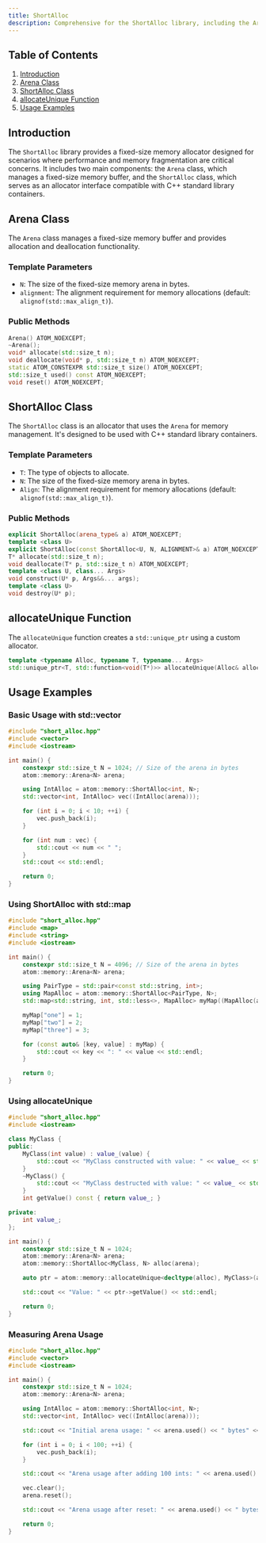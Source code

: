 ```yaml
---
title: ShortAlloc
description: Comprehensive for the ShortAlloc library, including the Arena and ShortAlloc classes, allocateUnique function, and usage examples for fixed-size memory allocation in C++.
---
```


## Table of Contents

1. [Introduction](#introduction)
2. [Arena Class](#arena-class)
3. [ShortAlloc Class](#shortalloc-class)
4. [allocateUnique Function](#allocateunique-function)
5. [Usage Examples](#usage-examples)

## Introduction

The `ShortAlloc` library provides a fixed-size memory allocator designed for scenarios where performance and memory fragmentation are critical concerns. It includes two main components: the `Arena` class, which manages a fixed-size memory buffer, and the `ShortAlloc` class, which serves as an allocator interface compatible with C++ standard library containers.

## Arena Class

The `Arena` class manages a fixed-size memory buffer and provides allocation and deallocation functionality.

### Template Parameters

- `N`: The size of the fixed-size memory arena in bytes.
- `alignment`: The alignment requirement for memory allocations (default: `alignof(std::max_align_t)`).

### Public Methods

```cpp
Arena() ATOM_NOEXCEPT;
~Arena();
void* allocate(std::size_t n);
void deallocate(void* p, std::size_t n) ATOM_NOEXCEPT;
static ATOM_CONSTEXPR std::size_t size() ATOM_NOEXCEPT;
std::size_t used() const ATOM_NOEXCEPT;
void reset() ATOM_NOEXCEPT;
```

## ShortAlloc Class

The `ShortAlloc` class is an allocator that uses the `Arena` for memory management. It's designed to be used with C++ standard library containers.

### Template Parameters

- `T`: The type of objects to allocate.
- `N`: The size of the fixed-size memory arena in bytes.
- `Align`: The alignment requirement for memory allocations (default: `alignof(std::max_align_t)`).

### Public Methods

```cpp
explicit ShortAlloc(arena_type& a) ATOM_NOEXCEPT;
template <class U>
explicit ShortAlloc(const ShortAlloc<U, N, ALIGNMENT>& a) ATOM_NOEXCEPT;
T* allocate(std::size_t n);
void deallocate(T* p, std::size_t n) ATOM_NOEXCEPT;
template <class U, class... Args>
void construct(U* p, Args&&... args);
template <class U>
void destroy(U* p);
```

## allocateUnique Function

The `allocateUnique` function creates a `std::unique_ptr` using a custom allocator.

```cpp
template <typename Alloc, typename T, typename... Args>
std::unique_ptr<T, std::function<void(T*)>> allocateUnique(Alloc& alloc, Args&&... args);
```

## Usage Examples

### Basic Usage with std::vector

```cpp
#include "short_alloc.hpp"
#include <vector>
#include <iostream>

int main() {
    constexpr std::size_t N = 1024; // Size of the arena in bytes
    atom::memory::Arena<N> arena;

    using IntAlloc = atom::memory::ShortAlloc<int, N>;
    std::vector<int, IntAlloc> vec((IntAlloc(arena)));

    for (int i = 0; i < 10; ++i) {
        vec.push_back(i);
    }

    for (int num : vec) {
        std::cout << num << " ";
    }
    std::cout << std::endl;

    return 0;
}
```

### Using ShortAlloc with std::map

```cpp
#include "short_alloc.hpp"
#include <map>
#include <string>
#include <iostream>

int main() {
    constexpr std::size_t N = 4096; // Size of the arena in bytes
    atom::memory::Arena<N> arena;

    using PairType = std::pair<const std::string, int>;
    using MapAlloc = atom::memory::ShortAlloc<PairType, N>;
    std::map<std::string, int, std::less<>, MapAlloc> myMap((MapAlloc(arena)));

    myMap["one"] = 1;
    myMap["two"] = 2;
    myMap["three"] = 3;

    for (const auto& [key, value] : myMap) {
        std::cout << key << ": " << value << std::endl;
    }

    return 0;
}
```

### Using allocateUnique

```cpp
#include "short_alloc.hpp"
#include <iostream>

class MyClass {
public:
    MyClass(int value) : value_(value) {
        std::cout << "MyClass constructed with value: " << value_ << std::endl;
    }
    ~MyClass() {
        std::cout << "MyClass destructed with value: " << value_ << std::endl;
    }
    int getValue() const { return value_; }

private:
    int value_;
};

int main() {
    constexpr std::size_t N = 1024;
    atom::memory::Arena<N> arena;
    atom::memory::ShortAlloc<MyClass, N> alloc(arena);

    auto ptr = atom::memory::allocateUnique<decltype(alloc), MyClass>(alloc, 42);

    std::cout << "Value: " << ptr->getValue() << std::endl;

    return 0;
}
```

### Measuring Arena Usage

```cpp
#include "short_alloc.hpp"
#include <vector>
#include <iostream>

int main() {
    constexpr std::size_t N = 1024;
    atom::memory::Arena<N> arena;

    using IntAlloc = atom::memory::ShortAlloc<int, N>;
    std::vector<int, IntAlloc> vec((IntAlloc(arena)));

    std::cout << "Initial arena usage: " << arena.used() << " bytes" << std::endl;

    for (int i = 0; i < 100; ++i) {
        vec.push_back(i);
    }

    std::cout << "Arena usage after adding 100 ints: " << arena.used() << " bytes" << std::endl;

    vec.clear();
    arena.reset();

    std::cout << "Arena usage after reset: " << arena.used() << " bytes" << std::endl;

    return 0;
}
```
